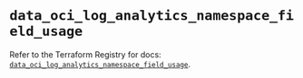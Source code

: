 # `data_oci_log_analytics_namespace_field_usage`

Refer to the Terraform Registry for docs: [`data_oci_log_analytics_namespace_field_usage`](https://registry.terraform.io/providers/oracle/oci/7.19.0/docs/data-sources/log_analytics_namespace_field_usage).
